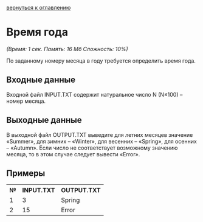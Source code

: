 <a href="/README.md">вернуться к оглавлению</a><br>

<h1>Время года</h1>
<i>(Время: 1&nbsp;сек. Память: 16 Мб&nbsp;Сложность: 10%)</i>

<p class=text>
По заданному номеру месяца в году требуется определить время года.
</p>

<h2>Входные данные</h2>

<p class=text>
Входной файл INPUT.TXT содержит натуральное число N (N&#8804;100) – номер месяца.
</p>

<h2>Выходные данные</h2>

<p class=text>
В выходной файл OUTPUT.TXT выведите для летних месяцев значение «Summer», для зимних – «Winter», для весенних – «Spring», для осенних – «Autumn». Если число не соответствует возможному значению месяца, то в этом случае следует вывести «Error».
</p>

<h2>Примеры</h2>

<table>
<tr><th>№</th><th>INPUT.TXT</th><th>OUTPUT.TXT</th></tr>
<tr><td>1</td><td>3</td><td>Spring</td></tr>
<tr><td>2</td><td>15</td><td>Error</td></tr>
</table>
